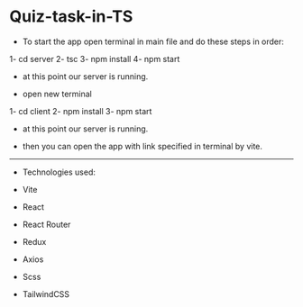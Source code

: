 # Quiz-task-in-TS

- To start the app open terminal in main file and do these steps in order:

1- cd server
2- tsc
3- npm install
4- npm start

- at this point our server is running.

- open new terminal

1- cd client
2- npm install
3- npm start

- at this point our server is running.

- then you can open the app with link specified in terminal by vite.

---

- Technologies used:

- Vite
- React
- React Router
- Redux
- Axios
- Scss
- TailwindCSS
